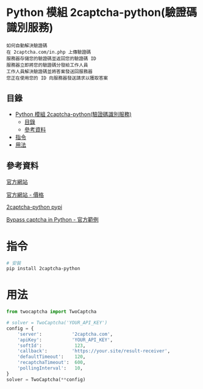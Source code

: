 # Python 模組 2captcha-python(驗證碼識別服務)

```
如何自動解決驗證碼
在 2captcha.com/in.php 上傳驗證碼
服務器存儲您的驗證碼並返回您的驗證碼 ID
服務器立即將您的驗證碼分發給工作人員
工作人員解決驗證碼並將答案發送回服務器
您正在使用您的 ID 向服務器發送請求以獲取答案
```

## 目錄

- [Python 模組 2captcha-python(驗證碼識別服務)](#python-模組-2captcha-python驗證碼識別服務)
	- [目錄](#目錄)
	- [參考資料](#參考資料)
- [指令](#指令)
- [用法](#用法)

## 參考資料

[官方網站](https://2captcha.com/)

[官方網站 - 價格](https://2captcha.com/for-customer)

[2captcha-python pypi](https://pypi.org/project/2captcha-python/)

[Bypass captcha in Python - 官方範例](https://2captcha.com/lang/python)

# 指令

```bash
# 安裝
pip install 2captcha-python
```

# 用法

```Python
from twocaptcha import TwoCaptcha

# solver = TwoCaptcha('YOUR_API_KEY')
config = {
	'server':           '2captcha.com',
	'apiKey':           'YOUR_API_KEY',
	'softId':            123,
	'callback':         'https://your.site/result-receiver',
	'defaultTimeout':    120,
	'recaptchaTimeout':  600,
	'pollingInterval':   10,
}
solver = TwoCaptcha(**config)
```

